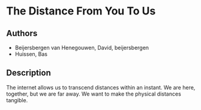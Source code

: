# The Distance From You To Us

## Authors
- Beijersbergen van Henegouwen, David, beijersbergen
- Huissen, Bas

## Description
The internet allows us to transcend distances within an instant. We are here, together, but we are far away. We want to make the physical distances tangible.